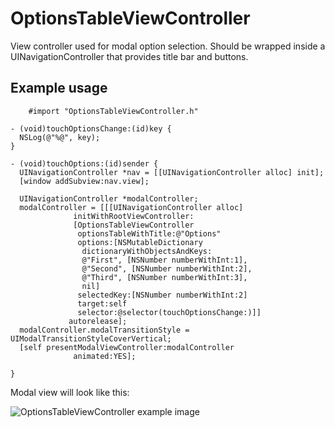 OptionsTableViewController
==========================

View controller used for modal option selection. Should be wrapped inside a
UINavigationController that provides title bar and buttons.

Example usage
-------------
        #import "OptionsTableViewController.h"

	- (void)touchOptionsChange:(id)key {
	  NSLog(@"%@", key);
	}

	- (void)touchOptions:(id)sender {
	  UINavigationController *nav = [[UINavigationController alloc] init];
	  [window addSubview:nav.view];
	  
	  UINavigationController *modalController;
	  modalController = [[[UINavigationController alloc]
			      initWithRootViewController:
			      [OptionsTableViewController
			       optionsTableWithTitle:@"Options"
			       options:[NSMutableDictionary
					dictionaryWithObjectsAndKeys:
					@"First", [NSNumber numberWithInt:1],
					@"Second", [NSNumber numberWithInt:2],
					@"Third", [NSNumber numberWithInt:3],
					nil]
			       selectedKey:[NSNumber numberWithInt:2]
			       target:self
			       selector:@selector(touchOptionsChange:)]]
			     autorelease];
	  modalController.modalTransitionStyle = UIModalTransitionStyleCoverVertical;
	  [self presentModalViewController:modalController
	  			  animated:YES];
	  
	}

Modal view will look like this:

![OptionsTableViewController example image](/wader/ios-misc/raw/master/OptionsTableViewController/OptionsTableViewControllerExample.png)

